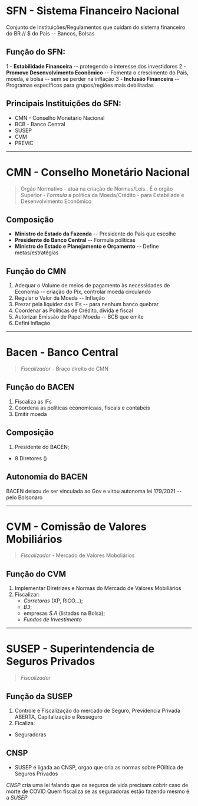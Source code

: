 # SFN - Sistema Financeiro Nacional
Conjunto de Instituições/Regulamentos que cuidam do sistema financeiro do BR // $ do País -- Bancos, Bolsas

## Função do SFN:
1 - **Estabilidade Financeira** -- protegendo o interesse dos investidores
2 - **Promove Desenvolvimento Econômico** -- Fomenta o crescimento do Pais, moeda, e bolsa -- sem se perder na inflação
3 - **Inclusão Financeira** -- Programas específicos para grupos/regiões mais debilitadas

## Principais Instituições do SFN:
- CMN - Conselho Monetário Nacional
- BCB - Banco Central
- SUSEP
- CVM
- PREVIC

---

# CMN - Conselho Monetário Nacional
> Orgão Normativo - atua na criação de Normas/Leis..
É o orgão Superior - *Formula* a política da Moeda/Crédito - para Estabiliade e Desenvolvimento Econômico

## Composição
- **Ministro de Estado da Fazenda** -- Presidente do País que escolhe
- **Presidente do Banco Central** -- Formula políticas
- **Ministro de Estado e Planejamento e Orçamento** -- Define metas/estratégias

## Função do CMN
1. Adequar o Volume de meios de pagamento às necessidades de Economia -- criação do Pix, controlar moeda circulando
2. Regular o Valor da Moeda -- Inflação
3. Prezar pela liquidez das IFs -- para nenhum banco quebrar
4. Coordenar as Politicas de Crédito, dívida e fiscal
5. Autorizar Emissão de Papel Moeda -- BCB que emite
6. Defini Inflação

---

# Bacen - Banco Central
> *Fiscalizador* - Braço direito do CMN

## Função do BACEN
1. Fiscaliza as IFs
2. Coordena as políticas economicaas, fiscais e contabeis
3. Emitir moeda

## Composição
1. Presidente do BACEN;
+ 8 Diretores ()

## Autonomia do BACEN
BACEN deixou de ser vinculada ao Gov e virou autonoma lei 179/2021 -- pelo Bolsonaro

---

# CVM - Comissão de Valores Mobiliários
> *Fiscalizador* - Mercado de Valores Moboliários 

## Função do CVM
1. Implementar Diretrizes e Normas do Mercado de Valores Mobiliários
2. Fiscalizar:
   - *Corretoras* (XP, RICO...);
   - *B3*;
   - empresas *S.A* (listadas na Bolsa);
   - *Fundos de Investimento*

---

# SUSEP - Superintendencia de Seguros Privados
> *Fiscalizador*

## Função da SUSEP
1. Controle e Fiscalização do mercado de Seguro, Previdencia Privada ABERTA, Capitalização e Resseguro
2. Ficaliza:
  - Seguradoras

## CNSP
- SUSEP é ligada ao CNSP, orgao que cria as normas sobre POlítica de Seguros Privados

*CNSP* cria uma lei falando que os seguros de vida precisam cobrir caso de morte de COVID
Quem fiscaliza se as seguradoras estão fazendo mesmo é a *SUSEP*
